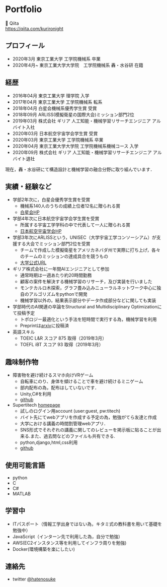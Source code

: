 # Portfolio
📗 Qiita  
https://qiita.com/kurironight

## プロフィール
- 2020年3月  東京工業大学 工学院機械系 卒業
- 2020年4月~ 東京工業大学大学院　工学院機械系 轟・水谷研 在籍

## 経歴

- 2016年04月 東京工業大学 理学院 入学
- 2017年04月 東京工業大学 工学院機械系 転系
- 2018年04月 白星会機械系優秀学生賞 受賞
- 2018年09月 ARLISS(模擬衛星の国際大会)ミッション部門2位
- 2019年03月 株式会社 ギリア 人工知能・機械学習リサーチエンジニア アルバイト入社
- 2020年03月 日本航空宇宙学会学生賞 受賞
- 2020年03月 東京工業大学 工学院機械系 卒業
- 2020年04月 東京工業大学大学院 工学院機械系機械コース 入学
- 2020年09月 株式会社 ギリア 人工知能・機械学習リサーチエンジニア アルバイト退社

現在，轟・水谷研にて構造設計と機械学習の融合分野に取り組んでいます．

## 実績・経験など
- 学部2年次に，白星会優秀学生賞を受賞
  - 機械系140人のうちの成績上位者12名に贈られる賞
  - [白星会HP](https://www.kuramae.ne.jp/hakusei/hyoushou_detail/id=2811)
- 学部4年次に日本航空宇宙学会学生賞を受賞
  - 所属する宇宙工学学科の中で代表して一人に贈られる賞
  - [日本航空宇宙学会HP](https://www.jsass.or.jp/award/102/)
- 学部3年次にARLISSという，UNISEC（大学宇宙工学コンソーシアム）が支援する大会でミッション部門2位を受賞
  - チームで作成した模擬衛星をアメリカネバダ州で実際に打ち上げ，各々のチームのミッションの達成具合を競うもの
  - [大学公式URL](https://www.titech.ac.jp/news/2019/043242.html)
- ギリア株式会社に一年間AIエンジニアとして参加
  - 通常時期は一週あたり約20時間勤務
  - 顧客の案件を解決する機械学習のリサーチ，及び実装を行いました
  - モンテカルロ木探索，グラフ畳み込みニューラルネットワーク中心に独自のアルゴリズムをpythonで開発
  - 機械学習以外の，結果表示部分やデータ作成部分などに関しても実装
- 学部時代のAI関連の卒論をStructural and Multidisciplinary Optimizationにて投稿予定
  - トポロジー最適化という手法を短時間で実行する為，機械学習を利用
  - Preprintは[arxiv](https://arxiv.org/abs/2004.05461)に投稿済
- 英語スキル
  - TOEIC L&R スコア 875 取得（2019年3月）
  - TOEFL iBT スコア 93 取得（2019年3月）
## 趣味制作物
- 障害物を避け続けるスマホ向けVRゲーム
  - 自転車にのり、身体を傾けることで車を避け続けるミニゲーム
  - 部内配布の為，配布はしていないです．
  - Unity,C#を利用
  - [github](https://github.com/kurironight/VRcyclegame)
- Supertitech
[homepage](https://newsupertitech.herokuapp.com/login)
  - 試しのログイン用account (user:guest, pw:titech)
  - バイト先にてwebアプリを作成する予定の為，勉強がてら友達と作成
  - 大学における講義の時間割管理webアプリ．
  - SNS形式でそれぞれの講義に関してのレビューを掲示板に貼ることが出来る.また、過去問などのファイルも共有できる.
  - python,django,html,css利用
  - [github](https://github.com/kurironight/Supertitech_app)

## 使用可能言語
- python
- C
- C#
- MATLAB

## 学習中
- ITパスポート（情報工学出身ではない為，キタミ式の教科書を用いて基礎を勉強中）
- JavaScript（インターン先で利用した為，自分で勉強）
- AWS(EC2インスタンス等を利用してインフラ周りを勉強)
- Docker(環境構築を楽にしたい)

## 連絡先
- twitter [@hatenosuke](https://twitter.com/hatenosuke)
